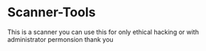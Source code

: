 # Scanner-Tools
This is a scanner you can use this for only ethical hacking or with administrator permonsion thank you
